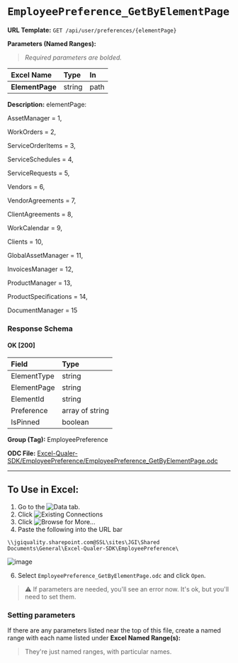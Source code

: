 # `EmployeePreference_GetByElementPage`
> 
    
**URL Template:**
`GET /api/user/preferences/{elementPage}`

**Parameters (Named Ranges):**

> *Required parameters are bolded.*

| Excel Name      | Type   | In   |
|:----------------|:-------|:-----|
| **ElementPage** | string | path |

**Description:**
elementPage:
AssetManager = 1,
WorkOrders = 2,
ServiceOrderItems = 3,
ServiceSchedules = 4,
ServiceRequests = 5,
Vendors = 6,
VendorAgreements = 7,
ClientAgreements = 8,
WorkCalendar = 9,
Clients = 10,
GlobalAssetManager = 11,
InvoicesManager = 12,
ProductManager = 13,
ProductSpecifications = 14,
DocumentManager = 15

### Response Schema

#### OK [200]

| Field       | Type            |
|:------------|:----------------|
| ElementType | string          |
| ElementPage | string          |
| ElementId   | string          |
| Preference  | array of string |
| IsPinned    | boolean         |

**Group (Tag):**
EmployeePreference

**ODC File:**
[Excel-Qualer-SDK/EmployeePreference/EmployeePreference_GetByElementPage.odc](https://github.com/Johnson-Gage-Inspection-Inc/qualer-sdk-odc/blob/main/Excel-Qualer-SDK/EmployeePreference/EmployeePreference_GetByElementPage.odc)

---

To Use in Excel:
---

1. Go to the ![`Data`](https://github.com/user-attachments/assets/da437a70-57b3-4c5b-bb01-4910ece19ed1)
 tab.
3. Click ![Existing Connections](https://github.com/user-attachments/assets/a2f1ed67-b2e0-4c23-ac90-68c870e60289)
4. Click ![`Browse for More...`](https://github.com/user-attachments/assets/8e698494-6865-41e7-b6fa-043aea81809a)
5. Paste the following into the URL bar
```
\\jgiquality.sharepoint.com@SSL\sites\JGI\Shared Documents\General\Excel-Qualer-SDK\EmployeePreference\
```

![image](https://github.com/user-attachments/assets/1e1a8d87-0377-446d-aaf5-d78562991db3)

6. Select `EmployeePreference_GetByElementPage.odc` and click `Open`.

> ⚠️ If parameters are needed, you'll see an error now. It's ok, but you'll need to set them.

### Setting parameters
If there are any parameters listed near the top of this file, create a named range with each name listed under **Excel Named Range(s):**
> They're just named ranges, with particular names.
